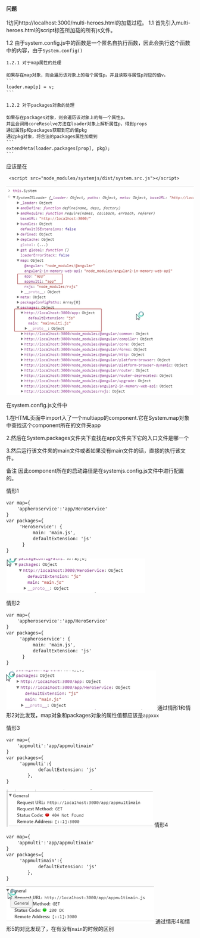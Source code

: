 #### 问题

1访问http://localhost:3000/multi-heroes.html的加载过程。
1.1 首先引入multi-heroes.html的script标签所加载的所有js文件。

1.2 由于system.config.js中的函数是一个匿名自执行函数，因此会执行这个函数中的内容，由于`System.config()`

    1.2.1 对于map属性的处理
    
    如果存在map对象，则会遍历该对象上的每个属性p。并且读取与属性p对应的值v。
    ```
    loader.map[p] = v;
    ```
    
    1.2.2 对于packages对象的处理
    
    如果存在packages对象，则会遍历该对象上的每一个属性p。
    并且会调用coreResolve方法在loader对象上解析属性p，得到props
    通过属性p和packages获取到它的值pkg
    通过pkg对象，将合法的packages属性加载到
    ```
    extendMeta(loader.packages[prop], pkg);
    ```

应该是在
```
 <script src="node_modules/systemjs/dist/system.src.js"></script>
```

![dd](./img/System01.jpg)


在system.config.js文件中

1.在HTML页面中import入了一个multiapp的component.它在System.map对象中查找这个component所在的文件夹app

2.然后在System.packages文件夹下查找在app文件夹下它的入口文件是哪一个

3.然后运行该文件夹的main文件或者如果没有main文件的话，直接的执行该文件。

备注
因此component所在的启动路径是在systemjs.config.js文件中进行配置的。

情形1
```
var map={
    'appheroservice':'app/HeroService'
}
var packages={
     'HeroService': {
          main: 'main.js',
          defaultExtension: 'js'
      }
}
```

![dd](./img/System03.jpg)

情形2
```
var map={
    'appheroservice':'app/HeroService'
}
var packages={
     'appheroservice': {
          main: 'main.js',
          defaultExtension: 'js'
      }
}
```

![dd](./img/System04.jpg)
通过情形1和情形2对比发现，map对象和packages对象的属性值都应该是`appxxx`

情形3
```
var map={
	'appmulti':'app/appmultimain'
}
var packages={
	 'appmulti':{
            defaultExtension: 'js'
        },
}
```
![ss](./img/System05.jpg)
情形4
```
var map={
	'appmulti':'app/appmultimain'
}
var packages={
	 'appmultimain':{
            defaultExtension: 'js'
        },
}
```
![ss](./img/System06.jpg)
通过情形4和情形5的对比发现了，在有没有`main`的时候的区别





